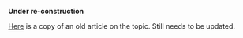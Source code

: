 <b>Under re-construction</b>

<a href="https://www.vgranville.com/2022/03/some-of-my-old-videos.html">Here</a> is a copy of an old article on the topic. Still needs to be updated.
